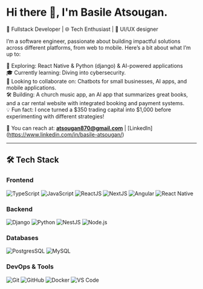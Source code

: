 # Hi there 👋, I'm Basile Atsougan.  

🚀 Fullstack Developer | 🌐 Tech Enthusiast | 🎨 UI/UX designer  

I’m a software engineer, passionate about building impactful solutions across different platforms, from web to mobile. Here’s a bit about what I’m up to:  

🚀 Exploring: React Native & Python (django) & AI-powered applications  
🎓 Currently learning: Diving into cybersecurity.  
🤝 Looking to collaborate on: Chatbots for small businesses, AI apps, and mobile applications.  
🛠️ Building: A church music app, an AI app that summarizes great books, and a car rental website with integrated booking and payment systems.  
💡 Fun fact: I once turned a $350 trading capital into $1,000 before experimenting with different strategies!  


📨 You can reach at: **atsougan870@gmail.com** | [LinkedIn] (https://www.linkedin.com/in/basile-atsougan/)

---


## 🛠️ Tech Stack

### Frontend
![TypeScript](https://devicon-website.vercel.app/api/typescript/original.svg)
![JavaScript](https://devicon-website.vercel.app/api/javascript/original.svg)
![ReactJS](https://devicon-website.vercel.app/api/react/original.svg)
![NextJS](https://devicon-website.vercel.app/api/nextjs/original.svg)
![Angular](https://devicon-website.vercel.app/api/angularjs/original.svg)
![React Native](https://devicon-website.vercel.app/api/react/original.svg)


### Backend
![Django](https://devicon-website.vercel.app/api/django/plain.svg)
![Python](https://devicon-website.vercel.app/api/python/original.svg)
![NestJS](https://devicon-website.vercel.app/api/nestjs/plain.svg)
![Node.js](https://devicon-website.vercel.app/api/nodejs/original.svg)

### Databases  
![PostgresSQL](https://devicon-website.vercel.app/api/postgresql/original.svg)
![MySQL](https://devicon-website.vercel.app/api/mysql/original-wordmark.svg)

### DevOps & Tools  
![Git](https://devicon-website.vercel.app/api/git/original.svg)
![GitHub](https://devicon-website.vercel.app/api/github/original.svg)
![Docker](https://devicon-website.vercel.app/api/docker/original.svg)
![VS Code](https://devicon-website.vercel.app/api/vscode/original.svg)

<!---
basileatsougan/basileatsougan is a ✨ special ✨ repository because its `README.md` (this file) appears on your GitHub profile.
You can click the Preview link to take a look at your changes.
--->
